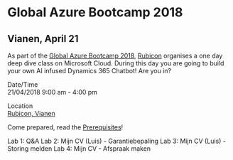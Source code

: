 # Global Azure Bootcamp 2018

## Vianen, April 21

As part of the [Global Azure Bootcamp 2018](https://global.azurebootcamp.net/), [Rubicon](http://www.rubicon.nl) organises a one day deep dive class on Microsoft Cloud. During this day you are going to build your own AI infused Dynamics 365 Chatbot! Are you in?

Date/Time  
21/04/2018 9:00 am - 4:00 pm 

Location  
[Rubicon, Vianen](https://global.azurebootcamp.net/event-locations/rubicon-vianen/)

Come prepared, read the [Prerequisites](Prerequisites.md)!

Lab 1: Q&A
Lab 2: Mijn CV (Luis) - Garantiebepaling
Lab 3: Mijn CV (Luis) - Storing melden
Lab 4: Mijn CV - Afspraak maken
